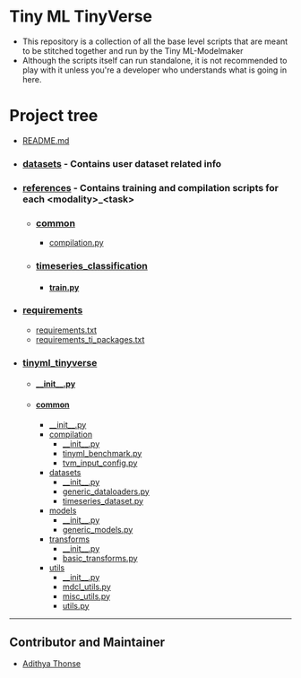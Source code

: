 # Tiny ML TinyVerse

- This repository is a collection of all the base level scripts that are meant to be stitched together and run by the Tiny ML-Modelmaker
- Although the scripts itself can run standalone, it is not recommended to play with it unless you're a developer who understands what is going in here.


 # Project tree
 *   [README.md](./README.md)
 * ###  [datasets](./datasets) - Contains user dataset related info 
 * ###  [references](tinyml_tinyverse/references) - Contains training and compilation scripts for each \<modality>_\<task>
   * ###  [common](tinyml_tinyverse/references/common)
     * [compilation.py](tinyml_tinyverse/references/common/compilation.py)
   * ###  [timeseries_classification](tinyml_tinyverse/references/timeseries_classification)
     * ####  [train.py](tinyml_tinyverse/references/timeseries_classification/train.py)
 * ###  [requirements](./requirements)
   *   [requirements.txt](./requirements/requirements.txt)
   * [requirements_ti_packages.txt](./requirements/requirements_ti_packages.txt)
 * ###  [tinyml_tinyverse](./tinyml_tinyverse)
   * ####  [\_\_init__.py](./tinyml_tinyverse/\_\_init__.py)
   * ####  [common](./tinyml_tinyverse/common)
     * [\_\_init__.py](./tinyml_tinyverse/common/\_\_init__.py)
     * [compilation](./tinyml_tinyverse/common/compilation)
       * [\_\_init__.py](./tinyml_tinyverse/common/compilation/\_\_init__.py)
       * [tinyml_benchmark.py](./tinyml_tinyverse/common/compilation/tinyml_benchmark.py)
       * [tvm_input_config.py](./tinyml_tinyverse/common/compilation/tvm_input_config.py)
     * [datasets](./tinyml_tinyverse/common/datasets)
       * [\_\_init__.py](./tinyml_tinyverse/common/datasets/\_\_init__.py)
       * [generic_dataloaders.py](./tinyml_tinyverse/common/datasets/generic_dataloaders.py)
       * [timeseries_dataset.py](./tinyml_tinyverse/common/datasets/timeseries_dataset.py)
     * [models](./tinyml_tinyverse/common/models)
       * [\_\_init__.py](./tinyml_tinyverse/common/models/\_\_init__.py)
       * [generic_models.py](./tinyml_tinyverse/common/models/generic_models.py)
     * [transforms](./tinyml_tinyverse/common/transforms)
       * [\_\_init__.py](./tinyml_tinyverse/common/transforms/\_\_init__.py)
       * [basic_transforms.py](./tinyml_tinyverse/common/transforms/basic_transforms.py)
     * [utils](./tinyml_tinyverse/common/utils)
       * [\_\_init__.py](./tinyml_tinyverse/common/utils/\_\_init__.py)
       * [mdcl_utils.py](./tinyml_tinyverse/common/utils/mdcl_utils.py)
       * [misc_utils.py](./tinyml_tinyverse/common/utils/misc_utils.py)
       * [utils.py](./tinyml_tinyverse/common/utils/utils.py)
    
---
## Contributor and Maintainer
- [Adithya Thonse](https://github.com/Adithya-Thonse)
